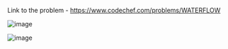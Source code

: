 Link to the problem - https://www.codechef.com/problems/WATERFLOW


![image](https://user-images.githubusercontent.com/57552973/232850126-71eba7b7-fbea-4136-b85d-81264eff5035.png)


![image](https://user-images.githubusercontent.com/57552973/232850194-308df0fd-fd4f-4a19-ae61-a824abc5a33f.png)
